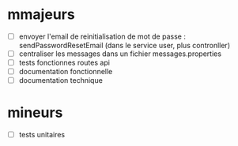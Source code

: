 # mmajeurs

- [ ] envoyer l'email de reinitialisation de mot de passe : sendPasswordResetEmail (dans le service user, plus contronller)
- [ ] centraliser les messages dans un fichier messages.properties
- [ ] tests fonctionnes routes api
- [ ] documentation fonctionnelle
- [ ] documentation technique

# mineurs

- [ ] tests unitaires
